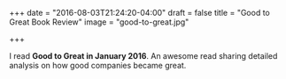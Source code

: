 +++
date = "2016-08-03T21:24:20-04:00"
draft = false
title = "Good to Great Book Review"
image = "good-to-great.jpg"

+++

I read **Good to Great in January 2016**. An awesome read sharing detailed analysis on how good companies became great.
